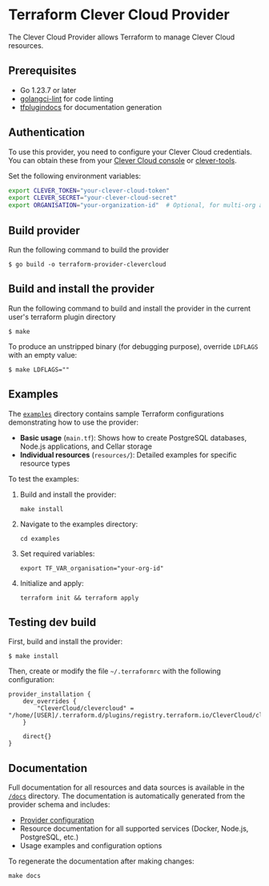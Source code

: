 # Terraform Clever Cloud Provider

The Clever Cloud Provider allows Terraform to manage Clever Cloud resources.

## Prerequisites

- Go 1.23.7 or later
- [golangci-lint](https://golangci-lint.run/welcome/install/) for code linting
- [tfplugindocs](https://github.com/hashicorp/terraform-plugin-docs) for documentation generation

## Authentication

To use this provider, you need to configure your Clever Cloud credentials. You can obtain these from your [Clever Cloud console](https://console.clever-cloud.com) or [clever-tools](https://github.com/clevercloud/clever-tools).

Set the following environment variables:

```bash
export CLEVER_TOKEN="your-clever-cloud-token"
export CLEVER_SECRET="your-clever-cloud-secret"
export ORGANISATION="your-organization-id"  # Optional, for multi-org accounts
```

## Build provider

Run the following command to build the provider

```shell
$ go build -o terraform-provider-clevercloud
```

## Build and install the provider

Run the following command to build and install the provider in the current user's terraform plugin directory

```shell
$ make
```

To produce an unstripped binary (for debugging purpose), override `LDFLAGS` with an empty value:

```shell
$ make LDFLAGS=""
```

## Examples

The [`examples`](./examples) directory contains sample Terraform configurations demonstrating how to use the provider:

- **Basic usage** (`main.tf`): Shows how to create PostgreSQL databases, Node.js applications, and Cellar storage
- **Individual resources** (`resources/`): Detailed examples for specific resource types

To test the examples:

1. Build and install the provider:
   ```shell
   make install
   ```

2. Navigate to the examples directory:
   ```shell
   cd examples
   ```

3. Set required variables:
   ```shell
   export TF_VAR_organisation="your-org-id"
   ```

4. Initialize and apply:
   ```shell
   terraform init && terraform apply
   ```

## Testing dev build

First, build and install the provider:

```shell
$ make install
```

Then, create or modify the file `~/.terraformrc` with the following configuration:

```hcl
provider_installation {
    dev_overrides {
        "CleverCloud/clevercloud" = "/home/[USER]/.terraform.d/plugins/registry.terraform.io/CleverCloud/clevercloud/dev/linux_amd64"
    }

    direct{}
}
```

## Documentation

Full documentation for all resources and data sources is available in the [`/docs`](./docs) directory. The documentation is automatically generated from the provider schema and includes:

- [Provider configuration](./docs/index.md)
- Resource documentation for all supported services (Docker, Node.js, PostgreSQL, etc.)
- Usage examples and configuration options

To regenerate the documentation after making changes:

```shell
make docs
```


